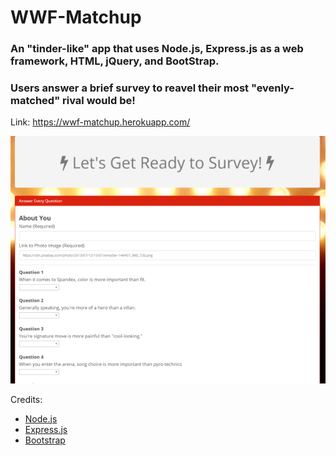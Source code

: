 # WWF-Matchup

### An "tinder-like" app that uses Node.js, Express.js as a web framework, HTML, jQuery, and BootStrap.
### Users answer a brief survey to reavel their most "evenly-matched" rival would be!

Link: https://wwf-matchup.herokuapp.com/

![Preview Image](https://raw.githubusercontent.com/taylorcaton/WWF-Matchup/master/previewImage.PNG)

Credits: 
* [Node.js](https://nodejs.org/)
* [Express.js](https://expressjs.com/) 
* [Bootstrap](http://getbootstrap.com/) 
